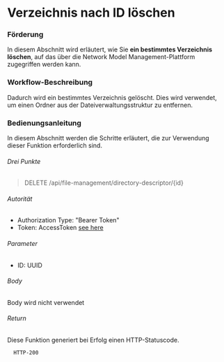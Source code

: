 # Verzeichnis nach ID löschen

### Förderung
In diesem Abschnitt wird erläutert, wie Sie **ein bestimmtes Verzeichnis löschen**, auf das über die Network Model Management-Plattform zugegriffen werden kann.

### Workflow-Beschreibung
Dadurch wird ein bestimmtes Verzeichnis gelöscht. Dies wird verwendet, um einen Ordner aus der Dateiverwaltungsstruktur zu entfernen.


### Bedienungsanleitung
In diesem Abschnitt werden die Schritte erläutert, die zur Verwendung dieser Funktion erforderlich sind.


###### Drei Punkte
> DELETE /api/file-management/directory-descriptor/{id}

###### Autorität
- Authorization Type: "Bearer Token"
- Token: AccessToken [see here](../IdentityManagement/Authorization.md)


###### Parameter
- ID: UUID

###### Body
Body wird nicht verwendet

###### Return
Diese Funktion generiert bei Erfolg einen HTTP-Statuscode.

      HTTP-200